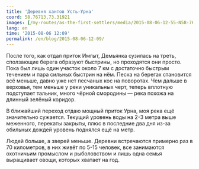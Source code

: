 ```yaml
---
title: 'Деревня хантов Усть-Урна'
coord: 58.76713,73.31921
images: [/my-routes/as-the-first-settlers/media/2015-08-06-12-55-N58-767130E73-319215-3150, /my-routes/as-the-first-settlers/media/2015-08-06-13-13-N58-767130E73-319215-3156]
lang: en
time: '2015-08-06 12:09'
permalink: /en/blog/2015-08-06-12-09/
---
```


После того, как отдал приток Имгыт, Демьянка сузилась на треть, сползающие берега образуют быстрины, но проходятся они просто. Пока был лишь один участок около 7&nbsp;км с достаточно быстрым течением и пара сильных быстрин на нём. Песка на берегах становится всё меньше, давно уже нет песчаных кос на поворотах. Чем дальше в верховья, тем меньше у реки уникальных черт, теперь вплотную подступает тальник, много чёрной смородины&nbsp;— река похожа на длинный зелёный коридор.

В ближайший переход отдаю мощный приток Урна, моя река ещё значительно сужается. Текущий уровень воды на 2-3&nbsp;метра выше меженного, перекаты закрыты, плюс в последние два дня из-за обильных дождей уровень поднялся ещё на метр.

Людей больше, а зверей меньше. Деревни встречаются примерно раз в 70 километров, в них живёт по 5-15&nbsp;человек, все занимаются охотничьим промыслом и рыболовством и лишь одна семья выращивает овощи, которых хватает на год.
